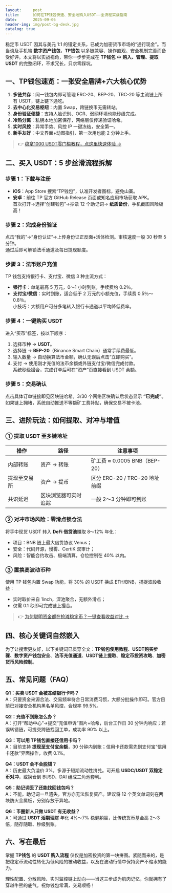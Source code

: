 ```yaml
---
layout:     post
title:      如何在TP钱包快速、安全地购入USDT——全流程实战指南
date:       2025-09-05
header-img: img/post-bg-desk.jpg
catalog: true
---
```


稳定币 USDT 因其与美元 1:1 的锚定关系，已成为加密货币市场的“通行现金”。而当谈及手机端 **数字资产钱包**，**TP钱包** 以多链兼容、操作直观、安全机制完善而备受好评。本文将以实战视角，带你一步步完成在 **TP钱包** 中 **购入、管理、提取 USDT** 的完整闭环，不求冗长，只求零踩坑。

## 一、TP钱包速览：一张安全盾牌+六大核心优势

1. **多链共存**：同一钱包内即可管理 ERC-20、BEP-20、TRC-20 等主流链上所有 USDT，链上链下通吃。
2. **去中心化交易枢纽**：内置 Swap，跨链换币无需转站。
3. **身份验证便捷**：支持人脸识别、OCR、弱网环境也能秒级完成。
4. **冷热分离**：私钥本地加密保存，网络层仅传递验证哈希。
5. **实时风控**：异常手势、风控 IP 一键冻结，安全第一。
6. **新手友好**：中文界面+动图指引，第一次用也能 2 分钟上手。

> 👉 [稳拿1000 USDT零门槛教程，点这里快速体验 →](https://okxdog.com/)

## 二、买入 USDT：5 步丝滑流程拆解

### 步骤 1：下载与注册
- **iOS**：App Store 搜索“TP钱包”，认准开发者图标，避免山寨。  
- **安卓**：前往 TP 官方 GitHub Release 页面或知名应用市场获取 APK。  
首次打开→选择“创建钱包”→抄录 12 个助记词→ **纸质备份**，手机截图风险极高！

### 步骤 2：完成身份验证  
点击“我的”→“身份认证”→上传身份证正反面+活体检测。审核速度一般 30 秒至 5 分钟。  
通过后即可解锁法币通道及每日提现额度。

### 步骤 3：法币账户充值  
TP 钱包支持银行卡、支付宝、微信 3 种主流方式：  
- **银行卡**：单笔最高 5 万元，0～1 小时到账，手续费约 0.2％。  
- **支付宝/微信**：实时到账，适合低于 2 万元的小额充值，手续费 0.5％～0.8％。  
小技巧：大额用户可分多笔转入银行卡通道以平均降低费率。

### 步骤 4：一键购买 USDT  
进入“买币”标签，按以下顺序：  
1. 选择币种 → **USDT**。  
2. 选择链 → **BEP-20**（Binance Smart Chain）通常手续费最低。  
3. 输入数量 → 自动换算法币金额，确认无误后点击“立即购买”。  
4. 支付 → 使用刚才充值的法币余额或外链支付宝/微信完成付款。  
系统秒级撮合，完成订单后可在“资产”页直接看到 USDT 余额。

### 步骤 5：交易确认  
点击具体订单链接即见区块链哈希。3/30 个网络区块确认后状态显示 **“已完成”**。  
如果链上拥堵，系统自动推送不等额矿工费补贴，确保交易不被卡池。

## 三、进阶玩法：如何提取、对冲与增值

### ① 提取 USDT 至多链地址
| 操作                | 路径                 | 注意事项                         |
|---------------------|----------------------|----------------------------------|
| 内部转账            | 资产 → 转账          | 矿工费 ≈ 0.0005 BNB（BEP-20） |
| 提现至交易所        | 资产 → 提币          | 区分 ERC-20 / TRC-20 地址前缀 |
| 共识延迟            | 区块浏览器可实时追踪 | 一般 2～3 分钟即可到账        |

### ② 对冲市场风险：零滑点锁仓法
将手中现货 USDT 转入 **DeFi 借贷池**赚取 8～12% 年化：  
- 项目：BNB 链上最大借贷协议 Venus；  
- 安全：代码开源，慢雾、CertiK 双审计；  
- 风险：智能合约攻击、极端清算，仓位控制在 40% 以内。  

### ③ 置换高波动币种
使用 TP 钱包内置 Swap 功能，将 30% 的 USDT 换成 ETH/BNB，捕捉波段收益：  
- 实时取价来自 1inch，深池聚合，无额外滑点；  
- 仅需 0.1 秒即可完成链上撮合。

> 👉 [为何聪明资金都在抢滩稳定币？一键查看收益对比 →](https://okxdog.com/)

## 四、核心关键词自然嵌入
为了让搜索更友好，以下关键词已贯穿全文：**TP钱包使用教程**、**USDT购买步骤**、**数字资产钱包安全**、**法币充值通道**、**USDT链上提取**、**稳定币投资攻略**、**加密货币风险控制**。

## 五、常见问题（FAQ）

**Q1：买卖 USDT 会被冻结银行卡吗？**  
A：只要资金来源合法、交易频率符合日常消费习惯，大额分批操作即可。官方目前已对接安全机构黑名单风控，合规率 99.5%。

**Q2：充值不到账怎么办？**  
A：打开“帮助中心”→提交“充值申诉”图片+哈希，后台工作日 30 分钟内响应；若误转错链，可提交跨链找回工单，成功率 90% 以上。

**Q3：可以用 TP钱包直接还信用卡吗？**  
A：目前支持 **提现至支付宝余额**，30 分钟内到账；信用卡还款需先到支付宝“信用卡还款”界面操作，收费 0.1%。

**Q4：USDT 会不会脱锚？**  
A：历史最大负溢价 3%，多源于短期流动性挤兑。可开启 **USDC/USDT 双稳定币对冲**，或换仓到 BUSD、DAI 组成三角池套利。

**Q5：助记词丢了还能找回钱包吗？**  
A：不能。助记词一旦遗失，官方亦无法恢复资产。建议将 12 个英文单词刻在两块防火金属板，分别存放于异地。

**Q6：币圈新人只做 USDT 有无收益？**  
A：可通过 **USDT 活期理财** 年化 4%～7% 稳健躺赢，比传统货币基金高 2～3 倍，随存随取、秒级到账。

## 六、写在最后
掌握 **TP钱包** 的 **USDT 购入流程** 仅仅是加密投资的第一块拼图。紧随而来的，是把稳定币流动性转化为低风险的被动收益，以及在波动行情中保持资产不缩水的能力。

理性配置、分散风险、实时监控链上动向——当这三步成为肌肉记忆，你就拥有了穿越牛熊的底气。祝你钱包常满，交易顺畅！